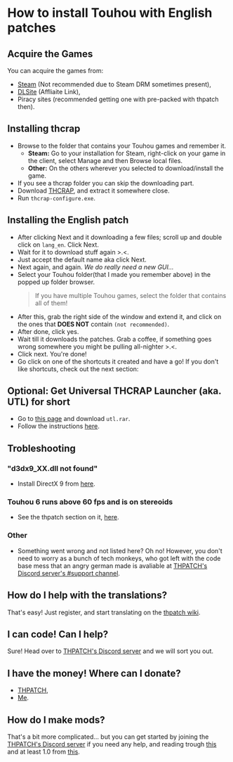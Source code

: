 # How to install Touhou with English patches
## Acquire the Games
You can acquire the games from:
 * [Steam](https://store.steampowered.com/search/?developer=%E4%B8%8A%E6%B5%B7%E3%82%A2%E3%83%AA%E3%82%B9%E5%B9%BB%E6%A8%82%E5%9B%A3) (Not recommended due to Steam DRM sometimes present),
 * [DLSite](https://www.dlsite.com/home/dlaf/=/aid/tudi20/url/https%3A%2F%2Fwww.dlsite.com%2Feng%2F%3Futm_medium%3Daffiliate%26utm_campaign%3Dbnlink%26utm_content%3Dtext) (Affliaite Link),
 * Piracy sites (recommended getting one with pre-packed with thpatch then).
 
## Installing thcrap
 * Browse to the folder that contains your Touhou games and remember it.
   * **Steam:** Go to your installation for Steam, right-click on your game in the client, select Manage and then Browse local files.
   * **Other:** On the others wherever you selected to download/install the game.
 * If you see a thcrap folder you can skip the downloading part.
 * Download [THCRAP](https://www.thpatch.net/wiki/Touhou_Patch_Center:Download), and extract it somewhere close.
 * Run `thcrap-configure.exe`.
 
## Installing the English patch
 * After clicking Next and it downloading a few files; scroll up and double click on `lang_en`. Click Next.
 * Wait for it to download stuff again >.<.
 * Just accept the default name aka click Next.
 * Next again, and again. _We do really need a new GUI..._
 * Select your Touhou folder(that I made you remember above) in the popped up folder browser.
   >If you have multiple Touhou games, select the folder that contains all of them!
 * After this, grab the right side of the window and extend it, and click on the ones that **DOES NOT** contain `(not recommended)`.
 * After done, click yes.
 * Wait till it downloads the patches. Grab a coffee, if something goes wrong somewhere you might be pulling all-nighter >.<.
 * Click next. You're done!
 * Go click on one of the shortcuts it created and have a go! If you don't like shortcuts, check out the next section:
 
## Optional: Get Universal THCRAP Launcher (aka. UTL) for short
 * Go to [this page](https://github.com/thpatch/Universal-THCRAP-Launcher/releases) and download `utl.rar`.
 * Follow the instructions [here](https://github.com/thpatch/Universal-THCRAP-Launcher#installation).
 
## Trobleshooting

### "d3dx9_XX.dll not found"
 * Install DirectX 9 from [here](https://www.microsoft.com/en-us/download/details.aspx?id=35).
   
### Touhou 6 runs above 60 fps and is on stereoids
 * See the thpatch section on it, [here](https://www.thpatch.net/wiki/Touhou_Patch_Center:Download#HALP.21_My_Embodiment_of_Scarlet_Devil_runs_like_a_Tengu_jet_fighter_on_steroids.21.21).

### Other
 * Something went wrong and not listed here? Oh no! However, you don't need to worry as a bunch of tech monkeys, who got left with the code base mess that an angry german made is avaliable at [THPATCH's Discord server's #support channel](https://discord.thpatch.net/).

## How do I help with the translations?
 That's easy! Just register, and start translating on the [thpatch wiki](https://thpatch.net).
 
## I can code! Can I help?
 Sure! Head over to [THPATCH's Discord server](https://discord.thpatch.net/) and we will sort you out.
 
## I have the money! Where can I donate?
 * [THPATCH](https://opencollective.com/thpatch/),
 * [Me](https://ko-fi.com/tudi20).
 
## How do I make mods?
 That's a bit more complicated... but you can get started by joining the [THPATCH's Discord server](https://discord.thpatch.net/) if you need any help, and reading trough [this](https://gist.github.com/WindowDump/e007516524b7488eccf74a020b3c7977) and at least 1.0 from [this](https://priw8.github.io/#b=ecl-tutorial/&p=1).
